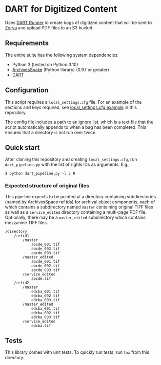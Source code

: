 # DART for Digitized Content

Uses [DART Runner](https://github.com/APTrust/dart-runner) to create bags of digitized content that will be sent to [Zorya](https://github.com/RockefellerArchiveCenter/zorya) and upload PDF files to an S3 bucket.


## Requirements

The entire suite has the following system dependencies:
- Python 3 (tested on Python 3.10)
- [ArchivesSnake](https://pypi.org/project/ArchivesSnake/) (Python library) (0.9.1 or greater) 
- [DART](https://github.com/APTrust/dart)

## Configuration

This script requires a `local_settings.cfg` file. For an example of the sections and keys required, see [local_settings.cfg.example](local_settings.cfg.example) in this repository.

The config file includes a path to an ignore list, which is a text file that the script automatically appends to when a bag has been completed. This ensures that a directory is not run over twice.

## Quick start

After cloning this repository and creating `local_settings.cfg`, run `dart_pipeline.py` with the list of rights IDs as arguments. E.g.,

```
$ python dart_pipeline.py -l 3 9
```

### Expected structure of original files

This pipeline expects to be pointed at a directory containing subdirectories (named by ArchivesSpace ref ids) for archival object components, each of which contains a subdirectory named `master` containing original TIFF files as well as a `service_edited` directory containing a multi-page PDF file. Optionally, there may be a `master_edited` subdirectory which contains mezzanine TIFF files.

```
/directory
    /refid1
        /master
            abcde_001.tif
            abcde_002.tif
            abcde_003.tif
        /master_edited
            abcde_001.tif
            abcde_002.tif
            abcde_003.tif
        /service_edited
            abcde.tif
    /refid2
        /master
            edcba_001.tif
            edcba_002.tif
            edcba_003.tif
        /master_edited
            edcba_001.tif
            edcba_002.tif
            edcba_003.tif
        /service_edited
            edcba.tif
```


## Tests

This library comes with unit tests. To quickly run tests, run `tox` from this directory.

